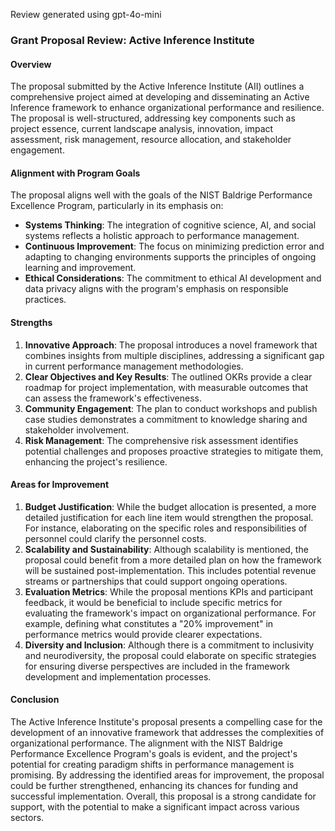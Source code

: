 Review generated using gpt-4o-mini

### Grant Proposal Review: Active Inference Institute

#### Overview
The proposal submitted by the Active Inference Institute (AII) outlines a comprehensive project aimed at developing and disseminating an Active Inference framework to enhance organizational performance and resilience. The proposal is well-structured, addressing key components such as project essence, current landscape analysis, innovation, impact assessment, risk management, resource allocation, and stakeholder engagement.

#### Alignment with Program Goals
The proposal aligns well with the goals of the NIST Baldrige Performance Excellence Program, particularly in its emphasis on:
- **Systems Thinking**: The integration of cognitive science, AI, and social systems reflects a holistic approach to performance management.
- **Continuous Improvement**: The focus on minimizing prediction error and adapting to changing environments supports the principles of ongoing learning and improvement.
- **Ethical Considerations**: The commitment to ethical AI development and data privacy aligns with the program's emphasis on responsible practices.

#### Strengths
1. **Innovative Approach**: The proposal introduces a novel framework that combines insights from multiple disciplines, addressing a significant gap in current performance management methodologies.
2. **Clear Objectives and Key Results**: The outlined OKRs provide a clear roadmap for project implementation, with measurable outcomes that can assess the framework's effectiveness.
3. **Community Engagement**: The plan to conduct workshops and publish case studies demonstrates a commitment to knowledge sharing and stakeholder involvement.
4. **Risk Management**: The comprehensive risk assessment identifies potential challenges and proposes proactive strategies to mitigate them, enhancing the project's resilience.

#### Areas for Improvement
1. **Budget Justification**: While the budget allocation is presented, a more detailed justification for each line item would strengthen the proposal. For instance, elaborating on the specific roles and responsibilities of personnel could clarify the personnel costs.
2. **Scalability and Sustainability**: Although scalability is mentioned, the proposal could benefit from a more detailed plan on how the framework will be sustained post-implementation. This includes potential revenue streams or partnerships that could support ongoing operations.
3. **Evaluation Metrics**: While the proposal mentions KPIs and participant feedback, it would be beneficial to include specific metrics for evaluating the framework's impact on organizational performance. For example, defining what constitutes a "20% improvement" in performance metrics would provide clearer expectations.
4. **Diversity and Inclusion**: Although there is a commitment to inclusivity and neurodiversity, the proposal could elaborate on specific strategies for ensuring diverse perspectives are included in the framework development and implementation processes.

#### Conclusion
The Active Inference Institute's proposal presents a compelling case for the development of an innovative framework that addresses the complexities of organizational performance. The alignment with the NIST Baldrige Performance Excellence Program's goals is evident, and the project's potential for creating paradigm shifts in performance management is promising. By addressing the identified areas for improvement, the proposal could be further strengthened, enhancing its chances for funding and successful implementation. Overall, this proposal is a strong candidate for support, with the potential to make a significant impact across various sectors.